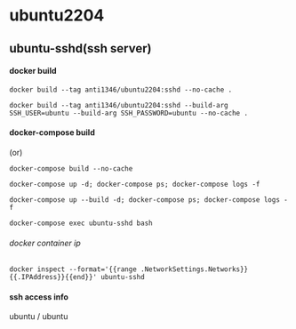 # ubuntu2204

## ubuntu-sshd(ssh server)
#### docker build
```
docker build --tag anti1346/ubuntu2204:sshd --no-cache .
```
```
docker build --tag anti1346/ubuntu2204:sshd --build-arg SSH_USER=ubuntu --build-arg SSH_PASSWORD=ubuntu --no-cache .
```
#### docker-compose build
(or)
```
docker-compose build --no-cache
```
```
docker-compose up -d; docker-compose ps; docker-compose logs -f
```
```
docker-compose up --build -d; docker-compose ps; docker-compose logs -f
```
```
docker-compose exec ubuntu-sshd bash
```
###### docker container ip
```
docker inspect --format='{{range .NetworkSettings.Networks}}{{.IPAddress}}{{end}}' ubuntu-sshd
```
#### ssh access info
ubuntu / ubuntu
